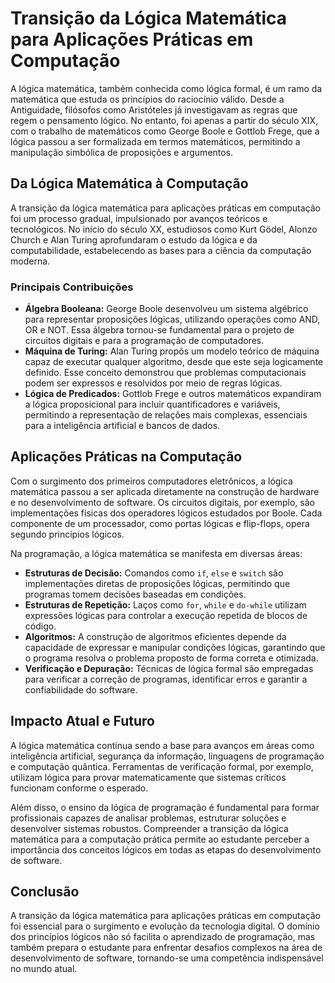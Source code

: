 
# Transição da Lógica Matemática para Aplicações Práticas em Computação

A lógica matemática, também conhecida como lógica formal, é um ramo da matemática que estuda os princípios do raciocínio válido. Desde a Antiguidade, filósofos como Aristóteles já investigavam as regras que regem o pensamento lógico. No entanto, foi apenas a partir do século XIX, com o trabalho de matemáticos como George Boole e Gottlob Frege, que a lógica passou a ser formalizada em termos matemáticos, permitindo a manipulação simbólica de proposições e argumentos.

## Da Lógica Matemática à Computação

A transição da lógica matemática para aplicações práticas em computação foi um processo gradual, impulsionado por avanços teóricos e tecnológicos. No início do século XX, estudiosos como Kurt Gödel, Alonzo Church e Alan Turing aprofundaram o estudo da lógica e da computabilidade, estabelecendo as bases para a ciência da computação moderna.

### Principais Contribuições

- **Álgebra Booleana:** George Boole desenvolveu um sistema algébrico para representar proposições lógicas, utilizando operações como AND, OR e NOT. Essa álgebra tornou-se fundamental para o projeto de circuitos digitais e para a programação de computadores.
- **Máquina de Turing:** Alan Turing propôs um modelo teórico de máquina capaz de executar qualquer algoritmo, desde que este seja logicamente definido. Esse conceito demonstrou que problemas computacionais podem ser expressos e resolvidos por meio de regras lógicas.
- **Lógica de Predicados:** Gottlob Frege e outros matemáticos expandiram a lógica proposicional para incluir quantificadores e variáveis, permitindo a representação de relações mais complexas, essenciais para a inteligência artificial e bancos de dados.

## Aplicações Práticas na Computação

Com o surgimento dos primeiros computadores eletrônicos, a lógica matemática passou a ser aplicada diretamente na construção de hardware e no desenvolvimento de software. Os circuitos digitais, por exemplo, são implementações físicas dos operadores lógicos estudados por Boole. Cada componente de um processador, como portas lógicas e flip-flops, opera segundo princípios lógicos.

Na programação, a lógica matemática se manifesta em diversas áreas:

- **Estruturas de Decisão:** Comandos como `if`, `else` e `switch` são implementações diretas de proposições lógicas, permitindo que programas tomem decisões baseadas em condições.
- **Estruturas de Repetição:** Laços como `for`, `while` e `do-while` utilizam expressões lógicas para controlar a execução repetida de blocos de código.
- **Algoritmos:** A construção de algoritmos eficientes depende da capacidade de expressar e manipular condições lógicas, garantindo que o programa resolva o problema proposto de forma correta e otimizada.
- **Verificação e Depuração:** Técnicas de lógica formal são empregadas para verificar a correção de programas, identificar erros e garantir a confiabilidade do software.

## Impacto Atual e Futuro

A lógica matemática continua sendo a base para avanços em áreas como inteligência artificial, segurança da informação, linguagens de programação e computação quântica. Ferramentas de verificação formal, por exemplo, utilizam lógica para provar matematicamente que sistemas críticos funcionam conforme o esperado.

Além disso, o ensino da lógica de programação é fundamental para formar profissionais capazes de analisar problemas, estruturar soluções e desenvolver sistemas robustos. Compreender a transição da lógica matemática para a computação prática permite ao estudante perceber a importância dos conceitos lógicos em todas as etapas do desenvolvimento de software.

## Conclusão

A transição da lógica matemática para aplicações práticas em computação foi essencial para o surgimento e evolução da tecnologia digital. O domínio dos princípios lógicos não só facilita o aprendizado de programação, mas também prepara o estudante para enfrentar desafios complexos na área de desenvolvimento de software, tornando-se uma competência indispensável no mundo atual.
```
